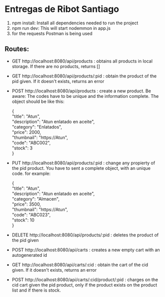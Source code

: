 # Entregas de Ribot Santiago

1) npm install: Install all dependencies needed to run the project
2) npm run dev: This will start nodemmon in app.js
3) for the requests Postman is being used

## Routes:

- GET http://localhost:8080/api/products : obtains all products in local storage. If there are no products, returns []
- GET http://localhost:8080/api/products/:pid : obtain the product of the pid given. If it doesn't exists, returns an error
- POST http://localhost:8080/api/products : create a new product. Be aware: The codes have to be unique and the information complete. The object should be like this:

  {  
    "title": "Atun",  
    "description": "Atun enlatado en aceite",  
    "category": "Enlatados",  
    "price": 2000,  
    "thumbnail": "https://Atun",  
    "code": "ABC002",  
    "stock": 3  
  }

- PUT http://localhost:8080/api/products/:pid : change any propierty of the pid product. You have to sent a complete object, with an unique code. for example:

  {  
    "title": "Atun",  
    "description": "Atun enlatado en aceite",  
    "category": "Almacen",  
    "price": 3500,  
    "thumbnail": "https://Atun",  
    "code": "ABC023",  
    "stock": 10  
  }

- DELETE http://localhost:8080/api/products/:pid : deletes the product of the pid given
- POST http://localhost:8080/api/carts : creates a new empty cart with an autogenerated id
- GET http://localhost:8080/api/carts/:cid : obtain the cart of the cid given. If it doesn't exists, returns an error
- POST http://localhost:8080/api/carts/:cid/product/:pid : charges on the cid cart given the pid product, only if the product exists on the product list and if there is stock.